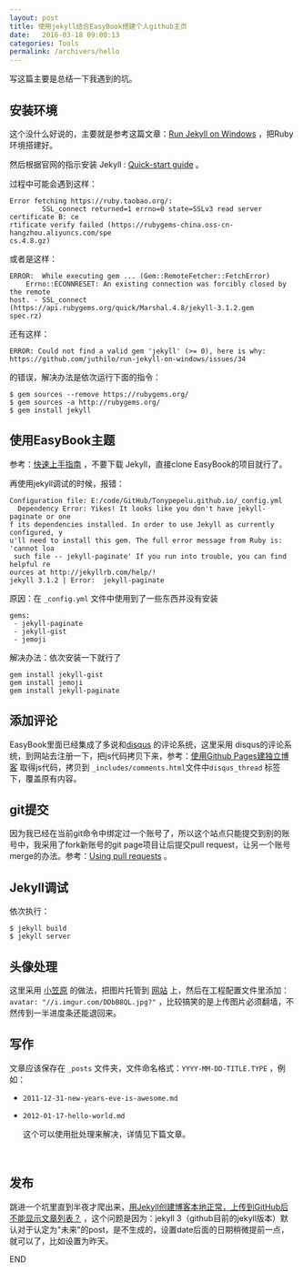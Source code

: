 ```yaml
---
layout: post
title: 使用jekyll结合EasyBook搭建个人github主页
date:   2016-03-18 09:00:13
categories: Tools
permalink: /archivers/hello
---
```



写这篇主要是总结一下我遇到的坑。



## 安装环境

这个没什么好说的，主要就是参考这篇文章：[Run Jekyll on Windows](http://jekyll-windows.juthilo.com/1-ruby-and-devkit/) ，把Ruby环境搭建好。

然后根据官网的指示安装 Jekyll : [Quick-start guide](http://jekyllrb.com/docs/quickstart/ "Title") 。

过程中可能会遇到这样：

```
Error fetching https://ruby.taobao.org/:
        SSL_connect returned=1 errno=0 state=SSLv3 read server certificate B: ce
rtificate verify failed (https://rubygems-china.oss-cn-hangzhou.aliyuncs.com/spe
cs.4.8.gz)
```

或者是这样：

```
ERROR:  While executing gem ... (Gem::RemoteFetcher::FetchError)
    Errno::ECONNRESET: An existing connection was forcibly closed by the remote
host. - SSL_connect (https://api.rubygems.org/quick/Marshal.4.8/jekyll-3.1.2.gem
spec.rz)
```

还有这样：

```
ERROR: Could not find a valid gem 'jekyll' (>= 0), here is why:
https://github.com/juthilo/run-jekyll-on-windows/issues/34
```

的错误，解决办法是依次运行下面的指令：

```
$ gem sources --remove https://rubygems.org/
$ gem sources -a http://rubygems.org/
$ gem install jekyll
```



## 使用EasyBook主题

参考：[快速上手指南](https://github.com/laobubu/jekyll-theme-EasyBook/wiki/%E5%BF%AB%E9%80%9F%E4%B8%8A%E6%89%8B%E6%8C%87%E5%8D%97 "Title") ，不要下载 Jekyll，直接clone EasyBook的项目就行了。

再使用jekyll调试的时候，报错：

```
Configuration file: E:/code/GitHub/Tonypepelu.github.io/_config.yml
  Dependency Error: Yikes! It looks like you don't have jekyll-paginate or one
f its dependencies installed. In order to use Jekyll as currently configured, y
u'll need to install this gem. The full error message from Ruby is: 'cannot loa
 such file -- jekyll-paginate' If you run into trouble, you can find helpful re
ources at http://jekyllrb.com/help/!
jekyll 3.1.2 | Error:  jekyll-paginate
```

原因：在 `_config.yml` 文件中使用到了一些东西并没有安装

```
gems:
 - jekyll-paginate
 - jekyll-gist
 - jemoji
```

解决办法：依次安装一下就行了

```
gem install jekyll-gist
gem install jemoji
gem install jekyll-paginate
```



## 添加评论

EasyBook里面已经集成了多说和[disqus](https://disqus.com/home/explore/ "Title") 的评论系统，这里采用 disqus的评论系统，到网站去注册一下，把js代码拷贝下来，参考：[使用Github Pages建独立博客](http://beiyuu.com/github-pages/ "Title") 取得js代码，拷贝到 `_includes/comments.html`文件中`disqus_thread` 标签下，覆盖原有内容。



## git提交

因为我已经在当前git命令中绑定过一个账号了，所以这个站点只能提交到别的账号中，我采用了fork新账号的git page项目让后提交pull request，让另一个账号merge的办法。参考：[Using pull requests](https://help.github.com/articles/using-pull-requests/ "Title") 。



## Jekyll调试

依次执行：

```
$ jekyll build
$ jekyll server
```



## 头像处理

这里采用 [小笠原](https://github.com/yaqinking "Title") 的做法，把图片托管到 [网站](http://imgur.com/) 上，然后在工程配置文件里添加： `avatar: "//i.imgur.com/DDbB8QL.jpg?"`  ，比较搞笑的是上传图片必须翻墙，不然传到一半进度条还能退回来。



## 写作

文章应该保存在 `_posts` 文件夹，文件命名格式：`YYYY-MM-DD-TITLE.TYPE` ，例如：

* `2011-12-31-new-years-eve-is-awesome.md` 

* `2012-01-17-hello-world.md` 


  这个可以使用批处理来解决，详情见下篇文章。

  ​
## 发布

跳进一个坑里直到半夜才爬出来，[用Jekyll创建博客本地正常，上传到GitHub后不能显示文章列表？](https://segmentfault.com/q/1010000004584816/a-1020000004586702 "Title") ，这个问题是因为：jekyll 3（github目前的jekyll版本）默认对于认定为"未来"的post，是不生成的，设置date后面的日期稍微提前一点，就可以了，比如设置为昨天。

END